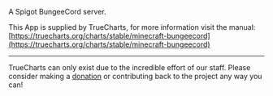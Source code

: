 A Spigot BungeeCord server.

This App is supplied by TrueCharts, for more information visit the manual: [https://truecharts.org/charts/stable/minecraft-bungeecord](https://truecharts.org/charts/stable/minecraft-bungeecord)

---

TrueCharts can only exist due to the incredible effort of our staff.
Please consider making a [donation](https://truecharts.org/about/sponsor) or contributing back to the project any way you can!
